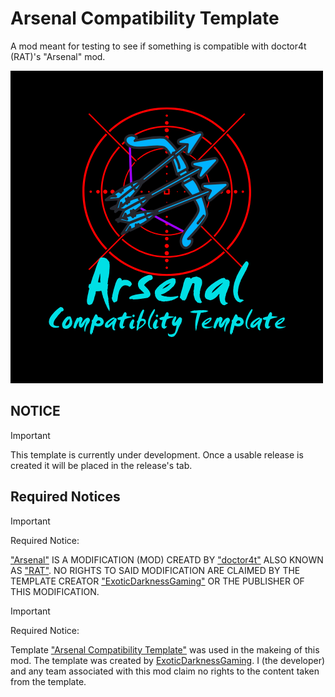 # Arsenal Compatibility Template
A mod meant for testing to see if something is compatible with doctor4t (RAT)'s "Arsenal" mod.

![Arsenal Compatibility Tempalte logo](src/main/resources/assets/arsenal_compatibility_template/icon.png)

## NOTICE
> [!IMPORTANT]
> This template is currently under development. Once a usable release is created it will be placed in the release's tab.

## Required Notices

> [!IMPORTANT]
> Required Notice:
> 
> ["Arsenal"](https://modrinth.com/mod/arsenal) IS A MODIFICATION (MOD) CREATD BY ["doctor4t"](https://www.youtube.com/@doctor4t) ALSO KNOWN AS ["RAT"](https://modrinth.com/user/RAT). NO RIGHTS TO SAID MODIFICATION ARE CLAIMED BY THE TEMPLATE CREATOR ["ExoticDarknessGaming"](https://www.youtube.com/@ExoticDarknessGaming) OR THE PUBLISHER OF THIS MODIFICATION.

> [!IMPORTANT]
> Required Notice:
> 
> Template ["Arsenal Compatibility Template"](https://github.com/ExoticDG/Arsenal_Compatibility_Template) was used in the makeing of this mod. The template was created by [ExoticDarknessGaming](https://www.youtube.com/@ExoticDarknessGaming). I (the developer) and any team associated with this mod claim no rights to the content taken from the template.
